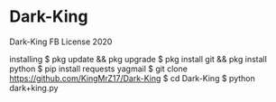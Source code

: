 # Dark-King
Dark-King FB License 2020

installing
$ pkg update && pkg upgrade
$ pkg install git && pkg install python
$ pip install requests yagmail
$ git clone https://github.com/KingMrZ17/Dark-King
$ cd Dark-King
$ python dark+king.py
